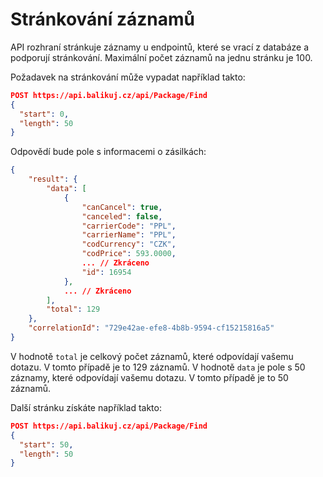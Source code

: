 ﻿---
sidebar_position: 1
---

# Stránkování záznamů

API rozhraní stránkuje záznamy u endpointů, které se vrací z databáze a podporují stránkování. Maximální počet záznamů na jednu stránku je 100. 

Požadavek na stránkování může vypadat například takto:
```json showLineNumbers
POST https://api.balikuj.cz/api/Package/Find
{
  "start": 0,
  "length": 50
}
```

Odpovědí bude pole s informacemi o zásilkách:

```json showLineNumbers
{
    "result": {
        "data": [
            {
                "canCancel": true,
                "canceled": false,
                "carrierCode": "PPL",
                "carrierName": "PPL",
                "codCurrency": "CZK",
                "codPrice": 593.0000,
                ... // Zkráceno
                "id": 16954
            },
            ... // Zkráceno
        ],
        "total": 129
    },
    "correlationId": "729e42ae-efe8-4b8b-9594-cf15215816a5"
}
```
V hodnotě `total` je celkový počet záznamů, které odpovídají vašemu dotazu. V tomto případě je to 129 záznamů. V hodnotě `data` je pole s 50 záznamy, které odpovídají vašemu dotazu. V tomto případě je to 50 záznamů.

Další stránku získáte například takto:

```json showLineNumbers
POST https://api.balikuj.cz/api/Package/Find
{
  "start": 50,
  "length": 50
}
```